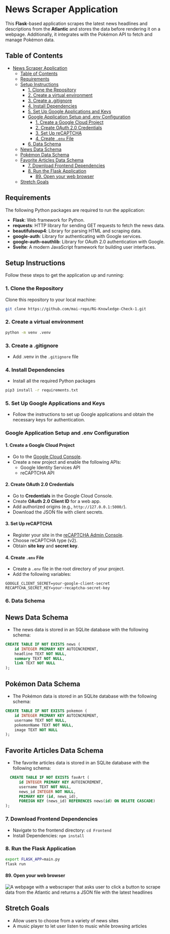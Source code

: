 # News Scraper Application

This **Flask**-based application scrapes the latest news headlines and descriptions from the **Atlantic** and stores the data before rendering it on a webpage. Additionally, it integrates with the Pokémon API to fetch and manage Pokémon data.

## Table of Contents
- [News Scraper Application](#news-scraper-application)
  - [Table of Contents](#table-of-contents)
  - [Requirements](#requirements)
  - [Setup Instructions](#setup-instructions)
    - [1. Clone the Repository](#1-clone-the-repository)
    - [2. Create a virtual environment](#2-create-a-virtual-environment)
    - [3. Create a .gitignore](#3-create-a-gitignore)
    - [4. Install Dependencies](#4-install-dependencies)
    - [5. Set Up Google Applications and Keys](#5-set-up-google-applications-and-keys)
    - [Google Application Setup and .env Configuration](#google-application-setup-and-env-configuration)
      - [1. Create a Google Cloud Project](#1-create-a-google-cloud-project)
      - [2. Create OAuth 2.0 Credentials](#2-create-oauth-20-credentials)
      - [3. Set Up reCAPTCHA](#3-set-up-recaptcha)
      - [4. Create `.env` File](#4-create-env-file)
    - [6. Data Schema](#6-data-schema)
  - [News Data Schema](#news-data-schema)
  - [Pokémon Data Schema](#pokémon-data-schema)
  - [Favorite Articles Data Schema](#favorite-articles-data-schema)
    - [7. Download Frontend Dependencies](#7-download-frontend-dependencies)
    - [8. Run the Flask Application](#8-run-the-flask-application)
      - [89. Open your web browser](#89-open-your-web-browser)
  - [Stretch Goals](#stretch-goals)

## Requirements

The following Python packages are required to run the application:
- **Flask**: Web framework for Python.
- **requests**: HTTP library for sending GET requests to fetch the news data.
- **beautifulsoup4**: Library for parsing HTML and scraping data.
- **google-auth**: Library for authenticating with Google services.
- **google-auth-oauthlib**: Library for OAuth 2.0 authentication with Google.
- **Svelte**: A modern JavaScript framework for building user interfaces.

## Setup Instructions

Follow these steps to get the application up and running:

### 1. Clone the Repository

Clone this repository to your local machine:

```bash
git clone https://github.com/mai-repo/RG-Knowledge-Check-1.git
```
### 2. Create a virtual environment

```bash
python -m venv .venv
```
### 3. Create a .gitignore
- Add .venv in the `.gitignore` file

### 4. Install Dependencies
- Install all the required Python packages

```bash
pip3 install -r requirements.txt
```

### 5. Set Up Google Applications and Keys
- Follow the instructions to set up Google applications and obtain the necessary keys for authentication.

### Google Application Setup and .env Configuration

#### 1. Create a Google Cloud Project
- Go to the [Google Cloud Console](https://console.cloud.google.com/).
- Create a new project and enable the following APIs:
  - Google Identity Services API
  - reCAPTCHA API

#### 2. Create OAuth 2.0 Credentials
- Go to **Credentials** in the Google Cloud Console.
- Create **OAuth 2.0 Client ID** for a web app.
- Add authorized origins (e.g., `http://127.0.0.1:5000/`).
- Download the JSON file with client secrets.

#### 3. Set Up reCAPTCHA
- Register your site in the [reCAPTCHA Admin Console](https://www.google.com/recaptcha/admin).
- Choose reCAPTCHA type (v2).
- Obtain **site key** and **secret key**.

#### 4. Create `.env` File
- Create a `.env` file in the root directory of your project.
- Add the following variables:

```env
GOOGLE_CLIENT_SECRET=your-google-client-secret
RECAPTCHA_SECRET_KEY=your-recaptcha-secret-key

```

### 6. Data Schema
## News Data Schema
  - The news data is stored in an SQLite database with the following schema:
```sql
CREATE TABLE IF NOT EXISTS news (
    id INTEGER PRIMARY KEY AUTOINCREMENT,
    headline TEXT NOT NULL,
    summary TEXT NOT NULL,
    link TEXT NOT NULL
);
```

## Pokémon Data Schema
- The Pokémon data is stored in an SQLite database with the following schema:
```sql
CREATE TABLE IF NOT EXISTS pokemon (
    id INTEGER PRIMARY KEY AUTOINCREMENT,
    username TEXT NOT NULL,
    pokemonName TEXT NOT NULL,
    image TEXT NOT NULL
);
```

## Favorite Articles Data Schema
- The favorite articles data is stored in an SQLite database with the following schema:
```sql
  CREATE TABLE IF NOT EXISTS favArt (
      id INTEGER PRIMARY KEY AUTOINCREMENT,
      username TEXT NOT NULL,
      news_id INTEGER NOT NULL,
      PRIMARY KEY (id, news_id),
      FOREIGN KEY (news_id) REFERENCES news(id) ON DELETE CASCADE)
);
```

### 7. Download Frontend Dependencies
- Navigate to the frontend directory:
  `cd Frontend`
- Install Dependencies:
  `npm install `

### 8. Run the Flask Application

```bash
export FLASK_APP=main.py
flask run
```
#### 89. Open your web browser
![A webpage with a webscraper that asks user to click a button to scrape data from the Atlantic and returns a JSON file with the latest headlines](https://i.imgflip.com/9iamed.gif)

## Stretch Goals
- Allow users to choose from a variety of news sites
- A music player to let user listen to music while browsing articles
